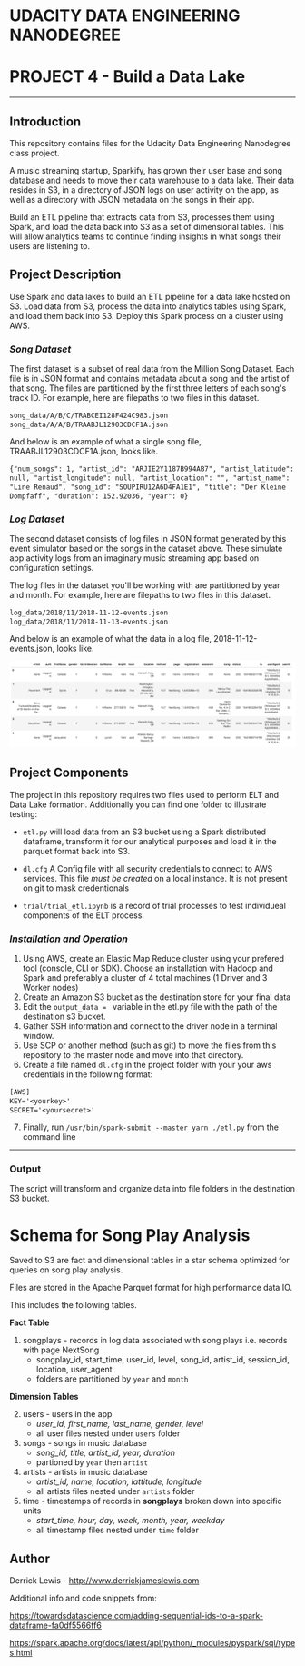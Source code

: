 # UDACITY DATA ENGINEERING NANODEGREE
# PROJECT 4 - Build a Data Lake
---
## Introduction

This repository contains files for the Udacity Data Engineering Nanodegree class project.

A music streaming startup, Sparkify, has grown their user base and song database and needs to move their data warehouse to a data lake. Their data resides in S3, in a directory of JSON logs on user activity on the app, as well as a directory with JSON metadata on the songs in their app.

Build an ETL pipeline that extracts data from S3, processes them using Spark, and load the data back into S3 as a set of dimensional tables. This will allow analytics teams to continue finding insights in what songs their users are listening to.

## Project Description

Use Spark and data lakes to build an ETL pipeline for a data lake hosted on S3. Load data from S3, process the data into analytics tables using Spark, and load them back into S3. Deploy this Spark process on a cluster using AWS. 

### _Song Dataset_

The first dataset is a subset of real data from the Million Song Dataset. Each file is in JSON format and contains metadata about a song and the artist of that song. The files are partitioned by the first three letters of each song's track ID. For example, here are filepaths to two files in this dataset.

```
song_data/A/B/C/TRABCEI128F424C983.json
song_data/A/A/B/TRAABJL12903CDCF1A.json
```

And below is an example of what a single song file, TRAABJL12903CDCF1A.json, looks like.

```
{"num_songs": 1, "artist_id": "ARJIE2Y1187B994AB7", "artist_latitude": null, "artist_longitude": null, "artist_location": "", "artist_name": "Line Renaud", "song_id": "SOUPIRU12A6D4FA1E1", "title": "Der Kleine Dompfaff", "duration": 152.92036, "year": 0}
```
### _Log Dataset_

The second dataset consists of log files in JSON format generated by this event simulator based on the songs in the dataset above. These simulate app activity logs from an imaginary music streaming app based on configuration settings.

The log files in the dataset you'll be working with are partitioned by year and month. For example, here are filepaths to two files in this dataset.
```
log_data/2018/11/2018-11-12-events.json
log_data/2018/11/2018-11-13-events.json
```

And below is an example of what the data in a log file, 2018-11-12-events.json, looks like.

![log data](log-data.png)

## Project Components

The project in this repository requires two files used to perform ELT and Data Lake formation. Additionally you can find one folder to illustrate testing:

- `etl.py` will load data from an S3 bucket using a Spark distributed dataframe, transform it for our analytical purposes and load it in the parquet format back into S3. 

- `dl.cfg` A Config file with all security credentials to connect to AWS services. This file *must be created* on a local instance. It is not present on git to mask credentionals 

- `trial/trial_etl.ipynb` is a record of trial processes to test individueal components of the ELT process.

### _Installation and Operation_

1. Using AWS, create an Elastic Map Reduce cluster using your prefered tool (console, CLI or SDK). Choose an installation with Hadoop and Spark and preferably a cluster of 4 total machines (1 Driver and 3 Worker nodes)
2. Create an Amazon S3 bucket as the destination store for your final data 
3. Edit the `output_data = ` variable in the etl.py file with the path of the destination s3 bucket.
4. Gather SSH information and connect to the driver node in a terminal window.
5. Use SCP or another method (such as git) to move the files from this repository to the master node and move into that directory.
6. Create a file named `dl.cfg` in the project folder with your your aws credentials in the following format:
```
[AWS]
KEY='<yourkey>'
SECRET='<yoursecret>'
```

7. Finally, run `/usr/bin/spark-submit --master yarn ./etl.py` from the command line

---
### Output

The script will transform and organize data into file folders in the destination S3 bucket. 

# Schema for Song Play Analysis
Saved to S3 are fact and dimensional tables in a star schema optimized for queries on song play analysis.

Files are stored in the Apache Parquet format for high performance data IO.

This includes the following tables.

**Fact Table**
1. songplays - records in log data associated with song plays i.e. records with page NextSong
    - songplay_id, start_time, user_id, level, song_id, artist_id, session_id, location, user_agent
    - folders are partitioned by `year` and `month`

**Dimension Tables**

2. users - users in the app
    - *user_id, first_name, last_name, gender, level*
    - all user files nested under `users` folder
3. songs - songs in music database
    - *song_id, title, artist_id, year, duration*
    - partioned by `year` then `artist`
4. artists - artists in music database
    - *artist_id, name, location, lattitude, longitude*
    - all artists files nested under `artists` folder  
5. time - timestamps of records in **songplays** broken down into specific units
    - *start_time, hour, day, week, month, year, weekday*
    - all timestamp files nested under `time` folder


## Author 

Derrick Lewis - http://www.derrickjameslewis.com

Additional info and code snippets from:

https://towardsdatascience.com/adding-sequential-ids-to-a-spark-dataframe-fa0df5566ff6

https://spark.apache.org/docs/latest/api/python/_modules/pyspark/sql/types.html